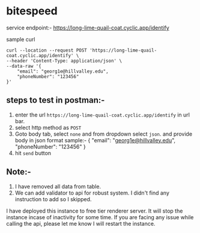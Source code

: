# bitespeed

service endpoint:- https://long-lime-quail-coat.cyclic.app/identify

sample curl
```
curl --location --request POST 'https://long-lime-quail-coat.cyclic.app/identify' \
--header 'Content-Type: application/json' \
--data-raw '{
    "email": "georg1e@hillvalley.edu",
    "phoneNumber": "123456"
}'
```
steps to test in postman:-
----------------------------
1. enter the url `https://long-lime-quail-coat.cyclic.app/identify` in url bar.
2. select http method as `POST`
3. Goto body tab, select `none` and from dropdown select `json`. and provide body in json format sample:-
{
    "email": "georg1e@hillvalley.edu",
    "phoneNumber": "123456"
}
4. hit `send` button

Note:-
------------
1. I have removed all data from table.
2. We can add validator to api for robust system. I didn't find any instruction to add so I skipped.

 I have deployed this instance to free tier renderer server. It will stop the instance incase of inactivity for some time. If you are facing any issue while calling the api, please let me know I will restart the instance. 
